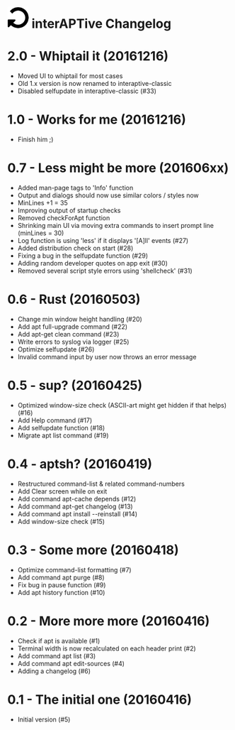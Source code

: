 ![logo](https://raw.githubusercontent.com/yafp/interAPTive/master/img/fa-repeat_64_0_000000_none.png) interAPTive Changelog
==========

2.0 - Whiptail it (20161216)
============================
- Moved UI to whiptail for most cases
- Old 1.x version is now renamed to interaptive-classic
- Disabled selfupdate in interaptive-classic (#33)



1.0 - Works for me (20161216)
=============================
- Finish him ;)



0.7 - Less might be more (201606xx)
===================================
- Added man-page tags to 'Info' function
- Output and dialogs should now use similar colors / styles now
- MinLines +1 = 35
- Improving output of startup checks
- Removed checkForApt function
- Shrinking main UI via moving extra commands to insert prompt line (minLines = 30)
- Log function is using 'less' if it displays '[A]ll' events (#27)
- Added distribution check on start (#28)
- Fixing a bug in the selfupdate function (#29)
- Adding random developer quotes on app exit (#30)
- Removed several script style errors using 'shellcheck' (#31)



0.6 - Rust (20160503)
=====================
- Change min window height handling (#20)
- Add apt full-upgrade command (#22)
- Add apt-get clean command (#23)
- Write errors to syslog via logger (#25)
- Optimize selfupdate (#26)
- Invalid command input by user now throws an error message



0.5 - sup? (20160425)
=====================
- Optimized window-size check (ASCII-art might get hidden if that helps) (#16)
- Add Help command (#17)
- Add selfupdate function (#18)
- Migrate apt list command (#19)



0.4 - aptsh? (20160419)
=======================
- Restructured command-list & related command-numbers
- Add Clear screen while on exit
- Add command apt-cache depends (#12)
- Add command apt-get changelog (#13)
- Add command apt install --reinstall (#14)
- Add window-size check (#15)



0.3 - Some more (20160418)
==========================
- Optimize command-list formatting (#7)
- Add command apt purge (#8)
- Fix bug in pause function (#9)
- Add apt history function (#10)



0.2 - More more more (20160416)
===============================
- Check if apt is available (#1)
- Terminal width is now recalculated on each header print (#2)
- Add command apt list (#3)
- Add command apt edit-sources (#4)
- Adding a changelog (#6)



0.1 - The initial one (20160416)
================================
- Initial version (#5)
